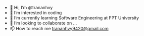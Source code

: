 - 👋 Hi, I’m @trananhvy
- 👀 I’m interested in coding
- 🌱 I’m currently learning Software Engineering at FPT University
- 💞️ I’m looking to collaborate on ...
- 📫 How to reach me trananhvy9420@gmail.com

<!---
trananhvy/trananhvy is a ✨ special ✨ repository because its `README.md` (this file) appears on your GitHub profile.
You can click the Preview link to take a look at your changes.
--->
